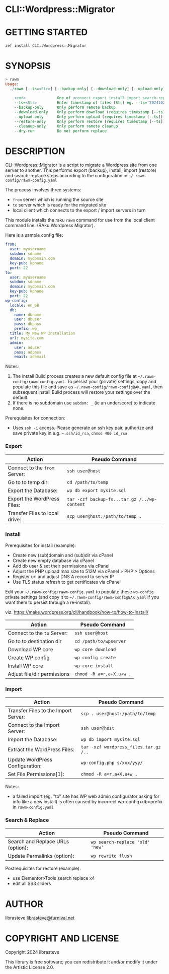 CLI::Wordpress::Migrator
========================

GETTING STARTED
===============

```bash
zef install CLI::Wordpress::Migrator
```

SYNOPSIS
========

```raku
> rawm
Usage:
  ./rawm [--ts=<Str>] [--backup-only] [--download-only] [--upload-only] [--restore-only] [--cleanup-only] [--dry-run] <cmd>
  
    <cmd>              One of <connect export install import search-replace migrate>
    --ts=<Str>         Enter timestamp of files [Str] eg. --ts='20241025-17-02-42'
    --backup-only      Only perform remote backup
    --download-only    Only perform download (requires timestamp [--ts])
    --upload-only      Only perform upload (requires timestamp [--ts])
    --restore-only     Only perform restore (requires timestamp [--ts])
    --cleanup-only     Only perform remote cleanup
    --dry-run          Do not perform replace
```

DESCRIPTION
===========

CLI::Wordpress::Migrator is a script to migrate a Wordpress site from one server to another. This performs export (backup), install, import (restore) and search-replace steps according to the configuration in `~/.rawm-config/rawm-config.yaml`

The process involves three systems:
 - `from` server which is running the source site
 - `to` server which is ready for the migrated site
 - local client which connects to the export / import servers in turn

This module installs the raku `rawm` command for use from the local client command line. (RAku Wordpress Migrator).

Here is a sample config file:
```yaml
from:
  user: myusername
  subdom: sdname
  domain: mydomain.com
  key-pub: kpname
  port: 22
to:
  user: myusername
  subdom: sdname
  domain: mydomain.com
  key-pub: kpname
  port: 22
wp-config:
  locale: en_GB
  db:
    name: dbname
    user: dbuser
    pass: dbpass
    prefix: wp_
  title: My New WP Installation
  url: mysite.com
  admin:
    user: aduser
    pass: adpass
    email: ademail
```

Notes:

1. The install Build process creates a new default config file at `~/.rawm-config/rawm-config.yaml`. To persist your (private) settings, copy and populate this file and save as `~/.rawm-config/rawm-configBAK.yaml`, then subsequent install Build process will restore your settings over the default.
2. If there is no subdomain use `subdom: _` (ie an underscore) to indicate none.

Prerequisites for connection:
- Uses `ssh -i` access. Please generate an ssh key pair, authorize and save private key in e.g. `~.ssh/id_rsa`, `chmod 400 id_rsa`

### Export

| Action                         | Pseudo Command                               |
|--------------------------------|----------------------------------------------|
| Connect to the `from` Server:  | `ssh user@host`                              |
| Go to to temp dir:             | `cd /path/to/temp`                           |
| Export the Database:           | `wp db export mysite.sql`                    |
| Export the WordPress Files:    | `tar -czf backup-fs...tar.gz /../wp-content` |
| Transfer Files to local drive: | `scp user@host:/path/to/temp .`              |


### Install

Prerequisites for install (example):
- Create new (sub)domain and (sub)dir via cPanel
- Create new empty database via cPanel
- Add db user & set their permissions via cPanel
- Adjust the PHP upload max size to 512M via cPanel > PHP > Options
- Register url and adjust DNS A record to server IP
- Use TLS status refresh to get certificates via cPanel

Edit your `~/.rawm-config/rawm-config.yaml` to populate these `wp-config` private settings (and copy it to `~/.rawm-config/rawm-configBAK.yaml` if you want them to persist through a re-install).

viz. https://make.wordpress.org/cli/handbook/how-to/how-to-install/

| Action                      | Pseudo Command           |
|-----------------------------|--------------------------|
| Connect to the `to` Server: | `ssh user@host`          |
| Go to to destination dir    | `cd /path/to/wpserver`   |
| Download WP core            | `wp core download`       |
| Create WP config            | `wp config create`       |
| Install WP core             | `wp core install`        |
| Adjust file/dir permissions | `chmod -R a=r,a+X,u+w .` |


### Import

| Action                               | Pseudo Command                        |
|--------------------------------------|---------------------------------------|
| Transfer Files to the Import Server: | `scp . user@host:/path/to/temp`       |
| Connect to the Import Server:        | `ssh user@host`                       |
| Import the Database:                 | `wp db import mysite.sql`             |
| Extract the WordPress Files:         | `tar -xzf wordpress_files.tar.gz /..` |
| Update WordPress Configuration:      | `wp-config.php s/xxx/yyy/`            |
| Set File Permissions[1]:             | `chmod -R a=r,a+X,u+w .`              |

Notes:
- a failed import (eg. "to" site has WP web admin configurator asking for info like a new install) is often caused by incorrect wp-config>db>prefix in `rawm-config.yaml`

### Search & Replace

| Action                               | Pseudo Command                        |
|--------------------------------------|---------------------------------------|
| Search and Replace URLs (option):    | `wp search-replace 'old' 'new'`       |
| Update Permalinks (option):          | `wp rewrite flush`                    |

Postrequisites for restore (example):
- use Elementor>Tools search replace x4
- edit all SS3 sliders

AUTHOR
======

librasteve <librasteve@furnival.net>

COPYRIGHT AND LICENSE
=====================

Copyright 2024 librasteve

This library is free software; you can redistribute it and/or modify it under the Artistic License 2.0.

